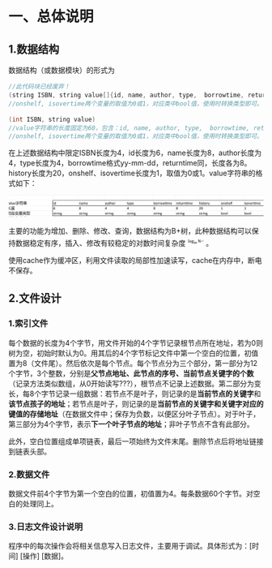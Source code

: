 # 一、总体说明

## 1.数据结构

数据结构（或数据模块）的形式为 

```c++
//此代码块已经废弃！ 
(string ISBN, string value[]{id, name, author, type,  borrowtime, returntime, history, onshelf, isovertime})
//onshelf, isovertime两个变量的取值为0或1，对应类中bool值，使用时转换类型即可。
```

```c++
(int ISBN, string value)
//value字符串的长度固定为60，包含：id, name, author, type,  borrowtime, returntime, history, onshelf, isovertime。
//onshelf, isovertime两个变量的取值为0或1，对应类中bool值，使用时转换类型即可。
```



​	在上述数据结构中限定ISBN长度为4，id长度为6，name长度为8，author长度为4，type长度为4，borrowtime格式yy-mm-dd，returntime同，长度各为8。history长度为20，onshelf、isovertime长度为1，取值为0或1。value字符串的格式如下：

![image-20201013090649894](./img/tech1_-1.png)



​	主要的功能为增加、删除、修改、查询，数据结构为B+树，此种数据结构可以保持数据稳定有序，插入、修改有较稳定的对数时间复杂度![image-20201012211813060](./img/image-20201012211813060.png)。

​	使用cache作为缓冲区，利用文件读取的局部性加速读写，cache在内存中，断电不保存。

## 2.文件设计

### 	1.索引文件

​	每个数据的长度为4个字节，用文件开始的4个字节记录根节点所在地址，若为0则树为空，初始时默认为0。用其后的4个字节标记文件中第一个空白的位置，初值置为8（文件尾）。然后依次是每个节点。每个节点分为三个部分，第一部分为12个字节，3个整数，分别是**父节点地址、此节点的序号、当前节点关键字的个数**（记录方法类似数组，从0开始读写???），根节点不记录上述数据。第二部分为变长，每8个字节记录一组数据：若节点不是叶子，则记录的是**当前节点的关键字**和**该节点孩子的地址**；若节点是叶子，则记录的是**当前节点的关键字和关键字对应的键值的存储地址**（在数据文件中；保存为负数，以便区分叶子节点）。对于叶子，第三部分为4个字节，表示**下一个叶子节点的地址**；非叶子节点不含有此部分。

​	此外，空白位置组成单项链表，最后一项始终为文件末尾。删除节点后将地址链接到链表头部。

### 	2.数据文件

​	数据文件前4个字节为第一个空白的位置，初值置为4。每条数据60个字节。对空白的处理同上。	

### 3.日志文件设计说明

程序中的每次操作会将相关信息写入日志文件，主要用于调试。具体形式为：[时间] [操作] [数据]。

